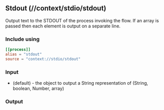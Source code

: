 ## Stdout (//context/stdio/stdout)
Output text to the STDOUT of the process invoking the flow. If an array is passed then each element
is output on a separate line.

### Include using
```toml
[[process]]
alias = "stdout"
source = "context://stdio/stdout"
```

### Input
* (default) - the object to output a String representation of (String, boolean, Number, array)

### Output